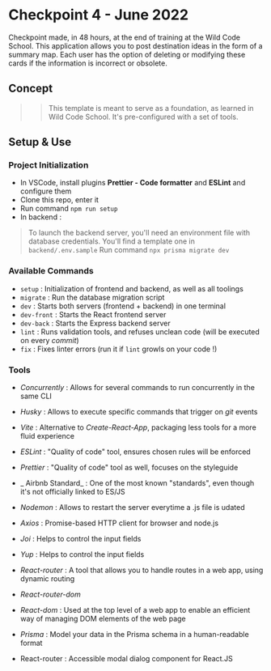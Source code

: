 # Checkpoint 4 - June 2022

Checkpoint made, in 48 hours, at the end of training at the Wild Code School.
This application allows you to post destination ideas in the form of a summary map.
Each user has the option of deleting or modifying these cards if the information is incorrect or obsolete.

## Concept

>> This template is meant to serve as a foundation, as learned in Wild Code School.
It's pre-configured with a set of tools.

## Setup & Use

### Project Initialization

- In VSCode, install plugins **Prettier - Code formatter** and **ESLint** and configure them
- Clone this repo, enter it
- Run command `npm run setup`
- In backend :
> To launch the backend server, you'll need an environment file with database credentials. You'll find a template one in `backend/.env.sample`
> Run command `npx prisma migrate dev`

### Available Commands

- `setup` : Initialization of frontend and backend, as well as all toolings
- `migrate` : Run the database migration script
- `dev` : Starts both servers (frontend + backend) in one terminal
- `dev-front` : Starts the React frontend server
- `dev-back` : Starts the Express backend server
- `lint` : Runs validation tools, and refuses unclean code (will be executed on every _commit_)
- `fix` : Fixes linter errors (run it if `lint` growls on your code !)

### Tools

- _Concurrently_ : Allows for several commands to run concurrently in the same CLI
- _Husky_ : Allows to execute specific commands that trigger on _git_ events
- _Vite_ : Alternative to _Create-React-App_, packaging less tools for a more fluid experience
- _ESLint_ : "Quality of code" tool, ensures chosen rules will be enforced
- _Prettier_ : "Quality of code" tool as well, focuses on the styleguide
- _ Airbnb Standard_ : One of the most known "standards", even though it's not officially linked to ES/JS
- _Nodemon_ : Allows to restart the server everytime a .js file is udated

- _Axios_ : Promise-based HTTP client for browser and node.js
- _Joi_ : Helps to control the input fields
- _Yup_ : Helps to control the input fields
- _React-router_ : A tool that allows you to handle routes in a web app, using dynamic routing
- _React-router-dom_
- _React-dom_ : Used at the top level of a web app to enable an efficient way of managing DOM elements of the web page
- _Prisma_ : Model your data in the Prisma schema in a human-readable format
- React-router : Accessible modal dialog component for React.JS